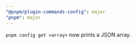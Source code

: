 ```yaml
---
"@pnpm/plugin-commands-config": major
"pnpm": major
---
```


`pnpm config get <array>` now prints a JSON array.
